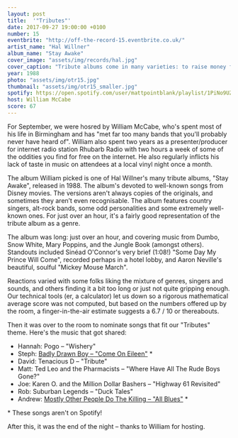 ```yaml
---
layout: post
title:  '"Tributes"'
date: 2017-09-27 19:00:00 +0100
number: 15
eventbrite: "http://off-the-record-15.eventbrite.co.uk/"
artist_name: "Hal Willner"
album_name: "Stay Awake"
cover_image: "assets/img/records/hal.jpg"
cover_caption: "Tribute albums come in many varieties: to raise money for charities, to commemorate an event, or just to cash in on someone famous. This one's for Disney!"
year: 1988
photo: "assets/img/otr15.jpg"
thumbnail: "assets/img/otr15_smaller.jpg"
spotify: https://open.spotify.com/user/mattpointblank/playlist/1PiNo9UZJ9EutuiDwmcsXs
host: William McCabe
score: 67
---
```


For September, we were hosred by William McCabe, who's spent most of his life in Birmingham and has "met far too many bands that you'll probably never have heard of". William also spent two years as a presenter/producer for internet radio station Rhubarb Radio with two hours a week of some of the oddities you find for free on the internet. He also regularly inflicts his lack of taste in music on attendees at a local vinyl night once a month.

The album William picked is one of Hal Willner's many tribute albums, "Stay Awake", released in 1988. The album's devoted to well-known songs from Disney movies. The versions aren't always copies of the originals, and sometimes they aren’t even recognisable. The album features country singers, alt-rock bands, some odd personalities and some extremely well-known ones. For just over an hour, it's a fairly good representation of the tribute album as a genre.

The album was long: just over an hour, and covering music from Dumbo, Snow White, Mary Poppins, and the Jungle Book (amongst others). Standouts included Sinéad O'Connor's very brief (1:08!) "Some Day My Prince Will Come", recorded perhaps in a hotel lobby, and Aaron Neville's beautiful, soulful "Mickey Mouse March".

Reactions varied with some folks liking the mixture of genres, singers and sounds, and others finding it a bit too long or just not quite gripping enough. Our technical tools (er, a calculator) let us down so a rigorous mathematical average score was not computed, but based on the numbers offered up by the room, a finger-in-the-air estimate suggests a 6.7 / 10 or thereabouts.

Then it was over to the room to nominate songs that fit our "Tributes" theme. Here's the music that got shared:

- Hannah: Pogo – "Wishery"
- Steph: [Badly Drawn Boy – "Come On Eileen"](https://www.youtube.com/watch?v=Ax0XQHV1IVA) *
- David: Tenacious D – "Tribute"
- Matt: Ted Leo and the Pharmacists – "Where Have All The Rude Boys Gone?"
- Joe: Karen O. and the Million Dollar Bashers – "Highway 61 Revisited"
- Rob: Suburban Legends – "Duck Tales"
- Andrew: [Mostly Other People Do The Killing – "All Blues"](https://soundcloud.com/bk-music-pr/all-blues-mostly-other-people-do-the-killing) *
 

\* These songs aren't on Spotify!

After this, it was the end of the night – thanks to William for hosting.